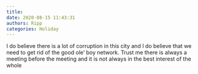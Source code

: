 ```yaml
---
title: 
date: 2020-08-15 11:43:31
authors: Ripp
categories: Holiday
---
```


 I do believe there is a lot of corruption in this city and I do believe that we need to get rid of the good ole’ boy network. Trust me there is always a meeting before the meeting and it is not always in the best interest of the whole